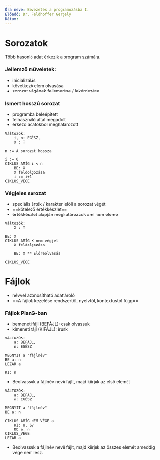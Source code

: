 ```yaml
---
Óra neve: Bevezetés a programozásba I.
Előadó: Dr. Feldhoffer Gergely
Dátum:
---
```

# Sorozatok
Több hasonló adat érkezik a program számára.
### Jellemző műveletek:
- inicializálás
- következő elem olvasása
- sorozat végének felismerése / lekérdezése
### Ismert hosszú sorozat
- programba beleépített
- felhasználó által megadott
- érkező adatokból meghatározott
```
Változók:
	i, n: EGÉSZ,
	X : T

n := A sorozat hossza

i := 0
CIKLUS AMÍG i < n
	BE: X
	X feldolgozása
	i := i+1
CIKLUS_VÉGE
```
### Végjeles sorozat
- speciális érték / karakter jelöli a sorozat végét
- ==kötelező értékkészlet==
- értékkészlet alapján meghatározzuk ami nem eleme
```
Változók:
	X : T

BE: X
CIKLUS AMÍG X nem végjel
	X feldolgozása

	BE: X ** Előreolvasás

CIKLUS_VÉGE
```
# Fájlok
- névvel azonosítható adattároló
- ==A fájlok kezelése rendszertől, nyelvtől, kontextustól függ==
### Fájlok PlanG-ban
- bemeneti fájl (BEFÁJL): csak olvassuk
- kimeneti fájl (KIFÁJL): írunk
```
VÁLTOZÓK:
	a: BEFÁJL,
	n: EGÉSZ

MEGNYIT a "fájlnév"
BE a: n
LEZÁR a

KI: n
```
- Beolvassuk a fájlnév nevű fájlt, majd kiírjuk az első elemét
```
VÁLTOZÓK:
	a: BEFÁJL,
	n: EGÉSZ

MEGNYIT a "fájlnév"
BE a: n

CIKLUS AMÍG NEM VÉGE a
	KI: n, SV
	BE a: n
CIKLUS_VÉGE
LEZÁR a
```
- Beolvassuk a fájlnév nevű fájlt, majd kiírjuk az összes elemét ameddig vége nem lesz.
